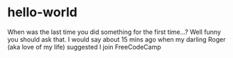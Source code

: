 # hello-world
When was the last time you did something for the first time...?
Well funny you should ask that. I would say about 15 mins ago when my darling Roger (aka love of my life) suggested I join FreeCodeCamp 
